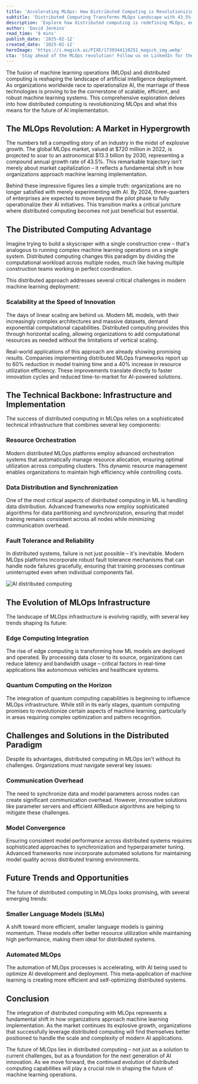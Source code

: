 ```yaml
---
title: 'Accelerating MLOps: How Distributed Computing is Revolutionizing Machine Learning at Scale'
subtitle: 'Distributed Computing Transforms MLOps Landscape with 43.5% Market Growth'
description: 'Explore how distributed computing is redefining MLOps, enabling scalable, efficient, and robust machine learning systems. Delve into the technical infrastructure, challenges, and future trends shaping the next generation of AI deployment.'
author: 'David Jenkins'
read_time: '8 mins'
publish_date: '2025-02-12'
created_date: '2025-02-12'
heroImage: 'https://i.magick.ai/PIXE/1739344110251_magick_img.webp'
cta: 'Stay ahead of the MLOps revolution! Follow us on LinkedIn for the latest insights on distributed computing and machine learning operations. Join our community of innovators shaping the future of AI deployment.'
---
```


The fusion of machine learning operations (MLOps) and distributed computing is reshaping the landscape of artificial intelligence deployment. As organizations worldwide race to operationalize AI, the marriage of these technologies is proving to be the cornerstone of scalable, efficient, and robust machine learning systems. This comprehensive exploration delves into how distributed computing is revolutionizing MLOps and what this means for the future of AI implementation.

## The MLOps Revolution: A Market in Hypergrowth

The numbers tell a compelling story of an industry in the midst of explosive growth. The global MLOps market, valued at $720 million in 2022, is projected to soar to an astronomical $13.3 billion by 2030, representing a compound annual growth rate of 43.5%. This remarkable trajectory isn't merely about market capitalization – it reflects a fundamental shift in how organizations approach machine learning implementation.

Behind these impressive figures lies a simple truth: organizations are no longer satisfied with merely experimenting with AI. By 2024, three-quarters of enterprises are expected to move beyond the pilot phase to fully operationalize their AI initiatives. This transition marks a critical juncture where distributed computing becomes not just beneficial but essential.

## The Distributed Computing Advantage

Imagine trying to build a skyscraper with a single construction crew – that's analogous to running complex machine learning operations on a single system. Distributed computing changes this paradigm by dividing the computational workload across multiple nodes, much like having multiple construction teams working in perfect coordination.

This distributed approach addresses several critical challenges in modern machine learning deployment:

### Scalability at the Speed of Innovation

The days of linear scaling are behind us. Modern ML models, with their increasingly complex architectures and massive datasets, demand exponential computational capabilities. Distributed computing provides this through horizontal scaling, allowing organizations to add computational resources as needed without the limitations of vertical scaling.

Real-world applications of this approach are already showing promising results. Companies implementing distributed MLOps frameworks report up to 60% reduction in model training time and a 40% increase in resource utilization efficiency. These improvements translate directly to faster innovation cycles and reduced time-to-market for AI-powered solutions.

## The Technical Backbone: Infrastructure and Implementation

The success of distributed computing in MLOps relies on a sophisticated technical infrastructure that combines several key components:

### Resource Orchestration

Modern distributed MLOps platforms employ advanced orchestration systems that automatically manage resource allocation, ensuring optimal utilization across computing clusters. This dynamic resource management enables organizations to maintain high efficiency while controlling costs.

### Data Distribution and Synchronization

One of the most critical aspects of distributed computing in ML is handling data distribution. Advanced frameworks now employ sophisticated algorithms for data partitioning and synchronization, ensuring that model training remains consistent across all nodes while minimizing communication overhead.

### Fault Tolerance and Reliability

In distributed systems, failure is not just possible – it's inevitable. Modern MLOps platforms incorporate robust fault tolerance mechanisms that can handle node failures gracefully, ensuring that training processes continue uninterrupted even when individual components fail.

![AI distributed computing](https://images.magick.ai/mlops-distributed-computing-hero.jpg)

## The Evolution of MLOps Infrastructure

The landscape of MLOps infrastructure is evolving rapidly, with several key trends shaping its future:

### Edge Computing Integration

The rise of edge computing is transforming how ML models are deployed and operated. By processing data closer to its source, organizations can reduce latency and bandwidth usage – critical factors in real-time applications like autonomous vehicles and healthcare systems.

### Quantum Computing on the Horizon

The integration of quantum computing capabilities is beginning to influence MLOps infrastructure. While still in its early stages, quantum computing promises to revolutionize certain aspects of machine learning, particularly in areas requiring complex optimization and pattern recognition.

## Challenges and Solutions in the Distributed Paradigm

Despite its advantages, distributed computing in MLOps isn't without its challenges. Organizations must navigate several key issues:

### Communication Overhead

The need to synchronize data and model parameters across nodes can create significant communication overhead. However, innovative solutions like parameter servers and efficient AllReduce algorithms are helping to mitigate these challenges.

### Model Convergence

Ensuring consistent model performance across distributed systems requires sophisticated approaches to synchronization and hyperparameter tuning. Advanced frameworks now incorporate automated solutions for maintaining model quality across distributed training environments.

## Future Trends and Opportunities

The future of distributed computing in MLOps looks promising, with several emerging trends:

### Smaller Language Models (SLMs)

A shift toward more efficient, smaller language models is gaining momentum. These models offer better resource utilization while maintaining high performance, making them ideal for distributed systems.

### Automated MLOps

The automation of MLOps processes is accelerating, with AI being used to optimize AI development and deployment. This meta-application of machine learning is creating more efficient and self-optimizing distributed systems.

## Conclusion

The integration of distributed computing with MLOps represents a fundamental shift in how organizations approach machine learning implementation. As the market continues its explosive growth, organizations that successfully leverage distributed computing will find themselves better positioned to handle the scale and complexity of modern AI applications.

The future of MLOps lies in distributed computing – not just as a solution to current challenges, but as a foundation for the next generation of AI innovation. As we move forward, the continued evolution of distributed computing capabilities will play a crucial role in shaping the future of machine learning operations.